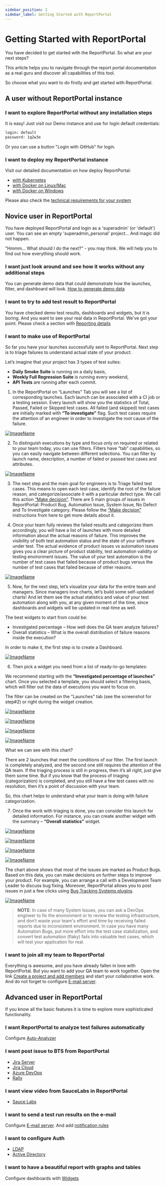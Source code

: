 ```yaml
---
sidebar_position: 2
sidebar_label: Getting Started with ReportPortal
---
```


# Getting Started with ReportPortal

You have decided to get started with the ReportPortal. So what are your next steps?

This article helps you to navigate through the report portal documentation as a real guru and discover all capabilities of this tool.

So choose what you want to do firstly and get started with ReportPortal.

## A user without ReportPortal instance

### I want to explore ReportPortal without any installation steps

It is easy! Just visit our Demo instance and use for login default credentials:

```html
login: default
password: 1q2w3e
```
Or you can use a button "Login with GitHub" for login.

### I want to deploy my ReportPortal instance 

Visit our detailed documentation on how deploy ReportPortal:
* [with Kubernetes](/installation-steps/DeployReportPortalKubernetes)
* [with Docker on Linux/Mac](/installation-steps/DeployReportPortalDocker)
* [with Docker on Windows](/installation-steps/DeployWithDockerWindows)

Please also check the [technical requirements for your system](/installation-steps/optimal-performance-hardware-setup)

## Novice user in ReportPortal

You have deployed ReportPortal and login as a 'superadmin' (or 'default') user. You can see an empty 'superadmin_personal' project... And magic did not happen. 

"Hmmm... What should I do the next?" - you may think.
We will help you to find out how everything should work.

### I want just look around and see how it works without any additional steps

You can generate demo data that could demonstrate how the launches, filter, and dashboard will look.
[How to generate demo data](/report-poral-configuration/ProjectConfiguration#demo-data)

###  I want to try to add test result to ReportPortal  

You have checked demo test results, dashboards and widgets, but it is boring. And you want to see your real data in ReportPortal.
We've got your point.
Please check a section with [Reporting details](/category/log-data-in-reportportal)

### I want to make use of ReportPortal

So far you have your launches successfully sent to ReportPortal. Next step is to triage failures to understand actual state of your product.

Let’s imagine that your project has 3 types of test suites:

* **Daily Smoke Suite** is running on a daily basis,
* **Weekly Full Regression Suite** is running every weekend,
* **API Tests** are running after each commit.

1) In the ReportPortal on “Launches” Tab you will see a list of corresponding launches. Each launch can be associated with a CI job or a testing session. Every launch will show you the statistics of Total, Passed, Failed or Skipped test cases. All failed (and skipped) test cases are initially marked with **“To investigate”** flag. Such test cases require the attention of an engineer in order to investigate the root cause of the failure.

[ ![ImageName](img/getting-started-novice1.png) ](img/getting-started-novice1.png)

2) To distinguish executions by type and focus only on required or related to your team today, you can use filters. Filters have “tab” capabilities, so you can easily navigate between different selections. You can filter by launch name, description, a number of failed or passed test cases and attributes.

[ ![ImageName](img/getting-started-novice2.png) ](img/getting-started-novice2.png)

3) The next step and the main goal for engineers is to Triage failed test cases. This means to open each test case, identify the root of the failure reason, and categorize/associate it with a particular defect type. We call this action [“Make decision”](/analysis/Manual-Analysis). There are 5 main groups of issues in ReportPortal: Product Bug, Automation Issue, System Issue, No Defect and To Investigate category. Please follow the [“Make decision”](/analysis/Manual-Analysis) instructions from here to get more details about it.

4) Once your team fully reviews the failed results and categorizes them accordingly, you will have a list of launches with more detailed information about the actual reasons of failure. This improves the visibility of both test automation status and the state of your software under test. The actual evidence of product issues vs automation issues gives you a clear picture of product stability, test automation validity or testing environment issues. The value of your test automation is the number of test cases that failed because of product bugs versus the number of test cases that failed because of other reasons.

[ ![ImageName](img/getting-started-novice4.png) ](img/getting-started-novice4.png)

5) Now, for the next step, let’s visualize your data for the entire team and managers. Since managers love charts, let’s build some self-updated charts! And let them see the actual statistics and value of your test automation along with you, at any given moment of the time, since dashboards and widgets will be updated in real-time as well.

The best widgets to start from could be:

* Investigated percentage – How well does the QA team analyze failures?
* Overall statistics – What is the overall distribution of failure reasons inside the execution?

In order to make it, the first step is to create a Dashboard.

[ ![ImageName](img/getting-started-novice5.png) ](img/getting-started-novice5.png)

6) Then pick a widget you need from a list of ready-to-go templates:

We recommend starting with the **“Investigated percentage of launches”** chart. Once you selected a template, you should select a filtering basis, which will filter out the data of executions you want to focus on.

The filter can be created on the "Launches" tab (see the screenshot for step#2) or right during the widget creation.

[ ![ImageName](img/getting-started-novice6.png) ](img/getting-started-novice6.png)

[ ![ImageName](img/getting-started-novice7.png) ](img/getting-started-novice7.png)

[ ![ImageName](img/getting-started-novice8.png) ](img/getting-started-novice8.png)

[ ![ImageName](img/getting-started-novice9.png) ](img/getting-started-novice9.png)

What we can see with this chart?

There are 2 launches that meet the conditions of our filter. The first launch is completely analyzed, and the second one still requires the attention of the QA team. If the triaging process is still in progress, then it’s all right, just give them some time. But if you know that the process of triaging (categorization) is completed, and you still have a few test cases with no resolution, then it’s a point of discussion with your team.

So, this chart helps to understand what your team is doing with failure categorization.

7) Once the work with triaging is done, you can consider this launch for detailed information. For instance,  you can create another widget with the summary – **“Overall statistics”** widget.

[ ![ImageName](img/getting-started-novice10.png) ](img/getting-started-novice10.png)

[ ![ImageName](img/getting-started-novice11.png) ](img/getting-started-novice11.png)

[ ![ImageName](img/getting-started-novice12.png) ](img/getting-started-novice12.png)

[ ![ImageName](img/getting-started-novice13.png) ](img/getting-started-novice13.png)

The chart above shows that most of the issues are marked as Product Bugs. Based on this data, you can make decisions on further steps to improve your product. For example, you can arrange a call with a Development Team Leader to discuss bug fixing. Moreover, ReportPortal allows you to post issues in just a few clicks using [Bug Tracking Systems plugins](/category/plugins).

[ ![ImageName](img/getting-started-novice14.png) ](img/getting-started-novice14.png)

>**NOTE**:
In case of many System Issues, you can ask a DevOps engineer to fix the environment or to review the testing infrastructure, and don’t waste your team's effort and time by receiving failed reports due to inconsistent environment.
In case you have many Automation Bugs, put more effort into the test case stabilization, and convert test automation (flaky) fails into valuable test cases, which will test your application for real.

### I want to join all my team to ReportPortal

Everything is awesome, and you have already fallen in love with ReportPortal. But you want to add your QA team to work together.
Open the link [Create a project and add members](/report-poral-configuration/CreationOfProjectAndAddingUsers) and start your collaborative work.
And do not forget to configure [E-mail server](/plugins/EmailServer).

## Advanced user in ReportPortal

If you know all the basic features it is time to explore more sophisticated functionality.

### I want ReportPortal to analyze test failures automatically

Configure [Auto-Analyzer](/analysis/AutoAnalysisOfLaunches) 

### I want post issue to BTS from ReportPortal

* [Jira Server](/plugins/JiraServer)
* [Jira Cloud](/plugins/JiraCloud)
* [Azure DevOps](/plugins/AzureDevOpsBTS)
* [Rally](/plugins/Rally)

### I want view video from SauceLabs in ReportPortal
* [Sauce Labs](/plugins/SauceLabs)

### I want to send a test run results on the e-mail
Configure  [E-mail server](/plugins/EmailServer). And add [notification rules](/report-poral-configuration/ProjectConfiguration#e-mail-notifications)

### I want to configure Auth

* [LDAP](/plugins/LDAPAuth)
* [Active Directory](/plugins/ActiveDirectoryAuth)

### I want to have a beautiful report with graphs and tables

Configure dashboards with [Widgets](/dashboards-and-widgets/WidgetCreation)

